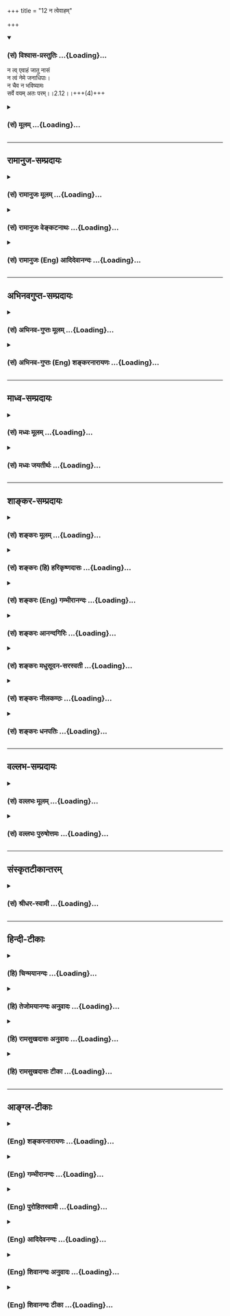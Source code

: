 +++
title = "12 न त्वेवाहम्"

+++
<div class="js_include" newlevelforh1="3" title="(सं) विश्वास-प्रस्तुतिः" unfilled url="/purANam/mahAbhAratam/06-bhIShma-parva/02-bhagavad-gItA-parva/saMskRtam/vishvAsa-prastutiH/02_sAnkhya-yogaH_sarva-/12_na_tvevAham.md">
<details open><summary><h3>(सं) विश्वास-प्रस्तुतिः ...{Loading}...</h3></summary>

न त्व् एवाहं जातु नासं  
न त्वं नेमे जनाधिपाः।  
न चैव न भविष्यामः  
सर्वे वयम् अतः परम्।।2.12।।+++(4)+++
</details>
</div>
<div class="js_include collapsed" newlevelforh1="3" title="(सं) मूलम्" unfilled url="/purANam/mahAbhAratam/06-bhIShma-parva/02-bhagavad-gItA-parva/saMskRtam/mUlam/02_sAnkhya-yogaH_sarva-/12_na_tvevAham.md">
<details><summary><h3>(सं) मूलम् ...{Loading}...</h3></summary>

न त्वेवाहं जातु नासं न त्वं नेमे जनाधिपाः।  
न चैव न भविष्यामः सर्वे वयमतः परम्।।2.12।।
</details>
</div>


_________________
## रामानुज-सम्प्रदायः
<div class="js_include collapsed" newlevelforh1="3" title="(सं) रामानुजः मूलम्" unfilled url="/purANam/mahAbhAratam/06-bhIShma-parva/02-bhagavad-gItA-parva/saMskRtam/rAmAnujaH/mUlam/02_sAnkhya-yogaH_sarva-/12_na_tvevAham.md">
<details><summary><h3>(सं) रामानुजः मूलम् ...{Loading}...</h3></summary>

।।2.12।।**अहं** सर्वेश्वरः तावद् अतो वर्तमानात् पूर्वस्मिन् अनादौ काले
**न नासम्** अपि तु आसम्। त्वन्मुखाः च एते ईशितव्याः क्षेत्रज्ञा न
नासन् अपि त्वासन्। अहं च यूयं च **सर्वे वयमतः परम्** अस्माद् अनन्तरे
काले **न चैव न भविष्यामः** अपि तु भविष्याम एव।  
यथा अहं सर्वेश्वरः परमात्मा नित्य इति न अत्र संशयः तथैव भवन्तः
क्षेत्रज्ञा आत्मानः अपि नित्या एव इति मन्तव्याः।  
एवं भगवतः सर्वेश्वराद् आत्मनां परस्परं च भेदः पारमार्थिकः इति भगवता एव
उक्तम् इति प्रतीयते। अज्ञानमोहितं प्रति तन्निवृत्तये
पारमार्थिकनित्यत्वोपदेशसमयेअहन्त्वम्इमेसर्वेवयम् इति व्यपदेशात्।  
औपाधिकात्मभेदवादे हि आत्मभेदस्य अतात्त्विकत्वेन तत्त्वोपदेशसमये
भेदनिर्देशो न संगच्छते।  
भगवदुक्तात्मभेदः स्वाभाविकः इति श्रुतिः अपि आह नित्यो नित्यानां
चेतनश्चेतनानामेको बहूनां यो विदधाति कामान्। (श्वेता0 6।13) इति।
नित्यानां बहूनां चेतनानां य एकः चेतनो नित्यः स कामान् विदधाति इत्यर्थः।
अज्ञानकृतभेददृष्टिवादे तु परमपुरुषस्य परमार्थदृष्टेः
निर्विशेषकूटस्थनित्यचैतन्यात्मयाथात्म्यसाक्षात्कारात्
निवृत्ताज्ञानतत्कार्यतया अज्ञानकृतभेददर्शनं तन्मूलोपदेशादिव्यवहाराः च न
संगच्छन्ते।  
अथ परमपुरुषस्य अधिगताद्वैतज्ञानस्य बाधितानुवृत्तिरूपम् इदं भेदज्ञानं
दग्धपटादिवत् न बन्धकम् इति उच्येत न एतद् उपपद्यते मरीचिकाजलज्ञानादिकं हि
बाधितम् अनुवर्तमानम् अपि न जलाहरणादिप्रवृत्तिहेतुः। एवम् अत्र अपि
अद्वैतज्ञानेन बाधितं भेदज्ञानम् अनुवर्तमानम् अपि
मिथ्यार्थविषयत्वनिश्चयात् न उपदेशादिप्रवृत्तिहेतुः भवति। न च ईश्वरस्य
पूर्वम् अज्ञस्य शास्त्राधिगततत्त्वज्ञानतया बाधितानुवृत्तिः शक्यते
वक्तुम्यः सर्वज्ञः सर्ववित् (मु0 उ₀ 2।1।9) परास्य शक्तिर्विविधैव श्रूयते
स्वाभाविकी ज्ञानबलक्रिया च। (श्वेता0 6।8)वेदाहं समतीतानि वर्तमानानि
चार्जुन। भविष्याणि च भूतानि मां तु वेद न कश्चन।। (गीता 7।26) इति
श्रुतिस्मृतिविरोधात्।  
किं च परमपुरुषश्च इदानीन्तनगुरुपरम्परा च अद्वितीयात्मस्वरूपनिश्चये सति
अनुवर्तमाने अपि भेदज्ञाने स्वनिश्चयानुरूपम् अद्वितीयम् आत्मज्ञानं कस्मै
उपदिशति इति वक्तव्यम्।  
प्रतिबिम्बवत्प्रतीयमानेभ्यः अर्जुनादिभ्यः इति चेत् न एतद् उपपद्यते न हि
अनुन्मत्तः कोऽपि मणिकृपाणदर्पणादिषु प्रतीयमानेषु स्वात्मप्रतिबिम्बेषु
तेषां स्वात्मनः अनन्यत्वं जानन् तेभ्यः कमपि अर्थम् उपदिशति।  
बाधितानुवृत्तिः अपि तैः न शक्यते वक्तुम् बाधकेन अद्वितीयात्मज्ञानेन
आत्मव्यतिरिक्तभेदज्ञानकारणस्य अज्ञानादेः विनष्टत्वात्।
द्विचन्द्रज्ञानादौ तु चन्द्रैकत्वज्ञानेन पारमार्थिकतिमिरादिदोषस्य
द्विचन्द्रज्ञानहेतोः अविनष्टत्वाद् बाधितानुवृत्तिः युक्ता। अनुवर्तमानम्
अपि प्रबलप्रमाणबाधितत्वेन अकिञ्चित्करम्। इह तु भेदज्ञानस्य सविषयस्य
सकारणस्य अपारमार्थिकत्वेन वस्तुयाथात्म्यज्ञानविनष्टत्वात् न कथञ्चिद् अपि
बाधितानुवुत्तिः संभवति। अतः सर्वेश्वरस्य इदानीन्तनगुरुपरम्परायाः च
तत्त्वज्ञानम् अस्ति चेद् भेददर्शनतत्कार्योपदेशाद्यसंभवः। भेददर्शनमस्ति
इति चेद् अज्ञानस्य तद्धेतोः स्थितत्वेन अज्ञत्वाद् एव सुतराम् उपदेशो न
संभवति।  
किं च गुरोः अद्वितीयात्मविज्ञानाद् एव ब्रह्माज्ञानस्य सकार्यस्य
विनष्टत्वात् शिष्यं प्रति उपदेशो निष्प्रयोजनः। गुरुः तज्ज्ञानं च
कल्पितम् इति चेत् शिष्यतज्ज्ञानयोः अपि कल्पितत्वात् तदपि अनिवर्त्तकम्।
कल्पितत्वेऽपि पूर्वविरोधित्वेन निवर्त्तकम् इति चेत् तदाचार्यज्ञानेऽपि
समानम् इति तद् एव निवर्तकं भवति इति उपदेशानर्थक्यम् एव इति कृतम्
असमीचीनवादैः निरस्तैः।  

</details>
</div>
<div class="js_include collapsed" newlevelforh1="3" title="(सं) रामानुजः वेङ्कटनाथः" unfilled url="/purANam/mahAbhAratam/06-bhIShma-parva/02-bhagavad-gItA-parva/saMskRtam/rAmAnujaH/venkaTanAthaH/02_sAnkhya-yogaH_sarva-/12_na_tvevAham.md">
<details><summary><h3>(सं) रामानुजः वेङ्कटनाथः ...{Loading}...</h3></summary>

  
  
।।2.12।। एवमुपायोपेयनिवर्त्यस्वभावानभिज्ञं प्रति त्रितयोपदेशाय
बुभुत्सोत्पादिता अथ पारलौकिकफलोपायानुष्ठानाधिकारित्वाय
देहातिरिक्तत्वेनावश्यं ज्ञातव्यं पुरुषार्थतयोपेयमात्मानं
तत्प्राप्तीच्छामुखेन तदुपायेच्छाजननाय प्रथममेवोपदिशतीत्यभिप्रायेणाह
प्रथममिति। शृण्वित्यनेन प्रकृतश्लोकस्य
प्रतिवादिवाक्यवदुपालम्भमात्रार्थताव्युदासाय अवधानापादनार्थत्वं
व्यञ्जितम्। जीवेश्वररूपेष्वात्मसु नित्यत्वे शीघ्रसम्प्रतिपत्तियोग्यांशं
प्रथममाहेत्यभिप्रायेणाह अहमिति। ईश्वरस्याहङ्ग्रहः सर्वनियन्तृत्वगर्भ इति
तद्व्यपदेशफलितमाह सर्वेश्वर इति। तावदिति सम्प्रतिपत्तिसूचनम्। अतः परम्
इत्यत्र अतश्शब्दार्थं तस्य पूर्ववाक्येऽपि यथार्हमनुषङ्गं
जातुशब्दाभिप्रेतं च आह अत इत्यादिना। अनभिमतपक्षनिषेधाय व्यतिरेकरूपेऽपि
वाक्ये तुशब्दद्योतितमन्वयमाह अपित्वासमिति। न त्वं नेमे इति भेदनिर्देशेऽपि
क्षेत्रज्ञत्वाकारेण समुदायीकुर्वन् ईश्वरापेक्षया युष्मदिदंशब्दार्थतया
फलितमीशितव्यत्वाकारं च साधारणं दर्शयन् सन्निहितनिदर्शनपराया
एकदेशोक्तेस्तात्पर्यतो ब्रह्मादिसकलक्षेत्रज्ञविषयत्वं चाह त्वन्मुखा इति।
तुशब्दानुषङ्गं क्रियापदे विभक्तिविपरिणामं च दर्शयति अपित्वासन्निति। न
त्वं नेमे जनाधिपाः इत्यत्रन त्वेव इत्येतदनुषज्य न त्वं नासीः नेमे
जनाधिपा नासन् इत्यन्वयः। सर्वे वयम् इत्यस्य पूर्वोक्तजीवेश्वरसमुदाये
सम्प्रतिपत्तव्यांशं विविनक्ति अहं चेति। त्यदादीनां मिथः सहोक्तौ यत्परं
तच्छिष्यते वार्तिकं.अष्टा.1।2।72 इति युष्मदस्भदोरत्रैकशेषः।
एवमुत्तरत्रभवन्तः इत्यत्रापि मन्तव्यम्। कालानन्त्यात्
पर्वतादीनामिवातिस्थिराणामपिकदाचित् नाशः स्यादित्युत्प्रेक्षां निवारयति
अपितु भविष्याम एवेति।  
  
  
अप्रस्तुतस्वनिर्देशस्य दृष्टान्तार्थतां तत्रअहमिति
निर्देशाभिप्रेतसर्वेश्वरत्वसर्वात्मत्वरूपनित्यत्वोपपत्तिं दार्ष्टान्तिके
च नित्यत्वसम्भावनामाह यथेति। सर्वेश्वरः कालत्रयवर्तिनः सर्वस्याधिपतिः कथं
न कालत्रयवर्ती कथं च सर्वेषां नियन्ता केनचित्कदाचिन्निरुद्ध्येत इति
भावः। परमात्मा देशकालस्वरूपानवच्छिन्नव्याप्तिः इति परमात्मपदनिरुक्तिः।
तथा च व्याप्तत्वात् व्याप्यैरस्य न नाशः सर्वात्मत्वेन सर्वकालवर्तित्वं च
सिद्धमिति भावः। ननु यः प्रत्यक्षयोग्ये देहातिरिक्ते जीवेऽपि संशेते स कथं
ततो व्यतिरिक्तेऽत्यन्तागोचरे परमात्मनि निःसंशयः स्यात् उच्यते न
ह्यसावर्जुनःपुरुषं शाश्वतं दिव्यम् 10।12 इत्यादेः स्वयं वक्ता
नारदासितदेवलव्यासादिपरमर्षिशतवचनविदितपरब्रह्मभूतपरमपुरुषस्वभावः
प्रत्यक्षीकृतपुरन्दरलोकसकलास्त्रमन्त्रतपःप्रभावादिः
निरतिशयगुरुदेवताभक्तिः अस्खलितसकलवर्णाश्रमाचारः धर्मलोपभयविह्वलः
देहातिरिक्तमात्मानमीश्वरं चात्यन्तानित्यतया वा नास्तीति भ्राम्यति संशेते
वा। तत्प्रकारविशेषानभिज्ञतयैव हि तस्य शोकादिः। ततोऽयमीश्वरं तन्नित्यतां
च सर्वेश्वरत्वादिसिद्धां सामान्यतो मन्यते लोकदृष्ट्या
जन्मविनाशादिदर्शनात्। न प्रेत्य संज्ञाऽस्ति बृ.उ.2।4।12
इत्यादिश्रुत्यर्थापातप्रतीत्या च जीवप्रकारविशेषांस्तत्त्वतो न जानातीति न
कश्चिद्दोषः। क्षेत्रज्ञा आत्मान इति यथा जीवात् परमात्मनो वैलक्षण्येन
जीवस्वभावास्तस्मिन्न भवन्ति तथा क्षेत्राद्विलक्षणत्वेन वक्ष्यमाणेन
क्षेत्रगतमनित्यत्वादिकं तन्नियन्तरि जीवे न शङ्कनीयमिति भावः।  
  
  
अथ कुमतिसौचिकविनिर्मितानामामूलचूडमघटितविघटितजरत्कर्पटशकलकन्थासगन्धानां
प्रबन्धानां दोषान् स्थालीपुलाकन्यायेन निदर्शयन् प्रथमं
शास्त्रोपक्रमविरोधं शास्त्रप्रवृत्त्यनुपपत्तिं च वदति एवमित्यादिना। एवं
तत्त्वोपदेशप्रवृत्तशास्त्रारम्भोक्तिप्रकारेणेत्यर्थः। भगवतः
सर्वेश्वरादिति। उभयलिङ्गात् सर्वनियन्तुः अहमिति निर्दिष्टादित्यर्थः।
यदीश्वराज्जीवानां भेदः पारमार्थिको न स्यात्
उभयलिङ्गत्वदुःखित्वादिस्वभावसङ्करः स्यात् यदि चात्मनां मिथोभेदः सत्यो न
स्यात् बद्धमुक्तशिष्याचार्यादिव्यवस्थानुपपत्तिः स्यादिति भावः। भगवतैव न
तु रथ्यापुरुषकल्पेन केनचित्। यद्वात्वमेव त्वां वेत्थ योऽसि सोऽसि
यजुःकाठके1प्र.6 सो अङ्ग वेद यदि वा न वेद ऋक्सं.8।7।11 इत्युक्तेर्भगवता
स्वेनैव स्वस्य स्वशरीरभूतजीवानां च तत्त्वमुक्तमिति प्रतीयत
इत्यभिप्रायः।  
अज्ञानमोहितमिति न हि स्वयं बम्भ्रम्यमाणस्याप्तेनापि
भ्रान्तिरेवोत्पादनीयेति भावः। बुद्धाद्यवतारेणासुरादिभ्य इवायं उपदेशः किं
न स्यादित्यत्रोक्तंतन्निवृत्तय इति। मोहनिवृत्त्यर्था गीतोपनिषदिति
भवद्भिरपि स्वीकृत्य व्याख्यानादि च कृतमिति भावः। देहभेदाभिप्रायेण
बहुवचनम् नात्मभेदाभिप्रायेण इतिशङ्करोक्तं दूषयति पारमार्थिकेति। न ह्यसौन
त्वेवाहम् इत्यादिग्रन्थो भ्रान्तिनिवृत्त्यर्थो मन्त्रपाठः येन
भेदनिर्देशस्यान्यपरतां मन्येमहि किन्त्वसौ तत्त्वार्थोपदेशरूप इति
भावः। अहम् इति प्रत्यक्त्वेनत्वम् इति स्वाभिमुखचेतनान्तरत्वेनइमे इति
स्वपराङ्मुखानेकचेतनत्वेनसर्वे इति एकोपाधिसङ्गृहीतानेकव्यक्तित्वेनवयम्
इति स्वेन सहात्मतयैकवर्गीकृतानन्तव्यक्तित्वेन इति भावः। इति व्यपदेशादिति
न ह्यत्र नाहमिति कश्चिदस्ति न च त्वमिति नाप्यन्य इति प्रत्यादेशः कृत इति
भावः। भास्करमते भेदस्य सत्योपाधिप्रयुक्तत्वात् भेदनिर्देश उपपद्यत इति
शङ्कायां तत्रापि सामान्यत उक्तं दूषणमपरिहार्यमित्याह औपाधिकेति। हिशब्द
उपाधिभेदोपहितस्य परोक्तघटाकाशाद्युदाहरणेष्वपि
भेदांशातात्त्विकत्वाभ्युपगमपरः। उपाधिसत्यत्वेऽपि यथैकस्यैव
मुखचन्द्रादेर्मणिकृपाणसरित्समुद्रादिभिः
सत्यैरप्युपाधिभिर्भेदोऽपारमार्थिकः यथा
चैकस्यैवाकाशादेर्घटमणिकादिसत्योपाधिभिरपि संयोगभेदातिरिक्तो नोपाध्यधीनो
भेदः एवमन्तःकरणादिभिः सत्यैरप्युपाधिभिर्निरवयवत्वेन छेदनभेदनाद्ययोग्यस्य
सर्वत्र परिपूर्णस्य ब्रह्मणो भेदोऽपारमार्थिक इत्यभ्युपगन्तव्यम्। ततश्च
तत्त्वोपदेशसमये तद्विपरीतोपदेशो हितोपदेशिनो न घटत इति भावः।  
  
  
द्वयोरपि पक्षयोः श्रुतिविरोधोऽपि दूषणम् स्वपक्षे च श्रुत्यैकार्थ्यान्न
बुद्धागमादिवन्मोहनार्थत्वशङ्केत्यभिप्रायेणाह भगवदिति। यद्वा
भास्करपक्षदूषणायैव श्रुतिरुपात्ता ततश्च कैमुत्येन शङ्करपक्षोऽपि दूषितः।
अपिशब्दः प्रमाणद्वयसमुच्चये। भगवदुक्तात्मभेद इत्यनेन श्रौतवदेव
प्रमाणान्तरनैरपेक्ष्यं सूच्यते। श्रुतिरपि नित्या तदाज्ञारूपतयैव हि
प्रमाणम्। नित्यो नित्यानाम् श्वे.उ.6।13 इत्यत्रापिपवित्राणां पवित्रम्
म.भा.13।149।10 इत्यादिवद्योजनया जीवानित्यत्वपर्यवसितमर्थान्तरभ्रमं
निरस्यन् नित्यत्वबहुत्वचेतनत्वसामानाधिकरण्येन निरुपाधिकमेवात्मनां
बहुत्वं चेतनत्वं चेति प्रदर्शयन् तत एवात्मानित्यत्ववादिनां सौगतादीनां
अविद्यादिमूलभेदवादिनां शङ्करादीनां आगमापायिचैतन्यवादिनां वैशेषिकादीनां
चिच्छक्तिमात्रनित्यत्ववादिनामन्येषामपि निरासमभिप्रयन्
प्रथमान्तपदचतुष्टयसामानाधिकरण्यबलादीश्वरैक्यं तदैक्यस्य
हिरण्यगर्भरुद्रेन्द्रादिवत्कालादिभेदाभेद्यत्वेन
प्रवाहेश्वरपक्षप्रतिक्षेपं श्रुत्यन्तरादिप्रसिद्धनित्यचैतन्यं प्रसरादिकं
च सूचयन्यदाग्नेयः यजुः3।9।17
इत्यादिवदनुवादलिङ्गसद्भावेऽप्यप्राप्तत्वबलेन विशिष्टविधित्वं च व्यञ्जयन्
सर्वदा सर्वत्र सर्वेषां चेतनानामेक
एवेश्वरस्तत्तत्कर्मसमाराधितस्तत्तदनुरूपाण्यपेक्षितानि करोतीति
श्रुत्यर्थमाह नित्यानामिति।  
पुनः सिंहावलोकितेन शङ्करमतस्योपदेशानुपपत्तिरूपं शास्त्रारम्भमूलघातमाह
अज्ञानेति। किमयं भगवान् स्वेन ज्ञातमर्थमुपदिशति अज्ञातं वा ज्ञातमपि
साक्षात्कृतम् श्रुतमात्रं वा उभयत्रापि तदज्ञानं निवृत्तम् अनिवृत्तं वा
तन्निवृत्तावपि तत्कार्यभेदभ्रमो निवर्तते न वा इति विकल्पमभिप्रेत्य
साक्षात्कारादज्ञानतत्कार्यनिवृत्तिपक्षे दूषणमाह परमपुरुषस्येति।
क्षेत्रज्ञस्य हि अपरमार्थदृष्टिः स्यादिति भाव। निर्विशेषेत्यादि
निर्विशेषत्वं सजातीयविजातीयस्वगतभेदराहित्यम् कूटस्थत्वं मायानिष्ठत्वं
साधारण्यं निर्विकारत्वं वा। स्वयमविक्रियमाणस्यापि कूटस्य यथा
स्वसंसर्गिणामयःप्रभृतीनां विकारहेतुत्वं तद्वत् तत एव  
  
नित्यत्वं कालानवच्छिन्नत्वम्। याथात्म्यम् उक्तप्रकारम्
अयथासाक्षात्कारोऽस्मदादीनामपि परैरभ्युपगत इति
तद्व्युदासाययाथात्म्यसाक्षात्कारोक्तिः। अज्ञानं अविद्या तत्कार्यं
भेदभ्रमः। आदिशब्देनानुष्ठापनादि गृह्यते। उपदेशादिव्यवहारो हि उपदेश्यार्थ
तद्वाचकाधिकारिशिष्याचार्यप्रयोजनभेदादिनानाविधभेददर्शनमूलः। भेददर्शनं
चाज्ञानेनैव कृतमिति त्वन्मतम्। ततश्चाज्ञान तत्कार्यनिवृत्तौ कथं
तत्कार्यपरम्परानुवृत्तिरिति
व्याघातापसिद्धान्तशास्त्रानारम्भोपदेशाभावनिष्फलपरिश्रमत्वश्रुतिविरोधादिदोषशतमुन्मिषेदिति
भावः।  
अद्वैतज्ञानादज्ञाननिवृत्तावपि वासनादिवशाद्भेदभ्रमस्यानुवृत्तिं तस्य
चाबन्धकत्वमाशङ्कते अथेति। दग्धपटादिवदिति यथा दग्धपटादेः
पटादिप्रतिभासविषयत्वेऽपि न पटादिकार्यकरत्वम् तद्वदत्र
भेदभ्रमस्यानुवृत्तस्यापि न संसारहेतुत्वमिति भावः। नैतदुपपद्यते इति
दृष्टान्तमात्रमुक्तं नतूपपत्तिः प्रत्युतानुपपत्तिश्च विद्यत इति भावः।
अनुपपत्तिं सोदाहरणामाह मरीचिकेति। एवमत्र प्रसङ्गः
विप्रतिपन्नभेदज्ञानमद्वैतज्ञानबाधिततया मिथ्यार्थविषयमिति निश्चितं चेत् न
स्वविषयानुरूपप्रवृत्तिहेतुः स्यात् यथा बाधितानुवृत्तं मरीचिकाजलज्ञानम्
इति। एवं च बाधितानुवृत्तभेदज्ञानं दग्धपटादिवत् न स्वकार्यकरमिति
बाधितानुवृत्तिफलाभावात् स्वेष्टव्याघात इति भावः। श्रुतमात्रपक्षेऽपि
निर्विशेषविषयसाक्षात्कारश्रवणयोर्विषयानतिरेकेणाज्ञाननिवृत्तिरनुपपन्नेति
कृत्वाऽथ सर्वेश्वरे बाधितानुवृत्तिस्वरूपं दूषयति न चेति। ईश्वरत्वादेव
पूर्वमज्ञ इति वक्तुं न शक्यते अनीश्वरत्वप्रसङ्गात्। ईश्वरोऽपि चेत्
पूर्वमज्ञः तस्य शास्त्राधिगमोऽपि न सम्भवति तदधिकज्ञानवतोऽन्यस्य
शास्त्रोपदेष्टुरभावात्। भावेऽपि स एवेश्वरोऽनीश्वरो वा सन् कुतः
सिद्धज्ञान इत्यनवस्थादिदोषात्। न च प्रवाहेश्वरपारम्पर्यमस्ति तस्य
दूषितत्वात्। न चेश्वरः स्वकृतेन शास्त्रेण तत्त्वमवगच्छति
वेदानित्यत्वान्योन्याश्रयादिप्रसङ्गात्। न चानादीनेव वेदान् स्मृत्वा
तैरर्थमधिजगाम स्मृत्यादिहेतोः
पूर्वोपलम्भस्याप्युपदेष्ट्रभावादिदुःस्थत्वात्
इत्यादिदोषानभिप्रेत्योक्तंपूर्वमज्ञस्येत्यादि। ईश्वरस्य पूर्वमज्ञत्वे
शास्त्राधीनज्ञानत्वे तदुपदेष्ट्रन्तरसद्भावे भ्रान्त्यनुवृत्तौ च
श्रुतिस्मृतिविरोधमाह यः सर्वज्ञ इति। स्वरूपतः प्रकारतश्च सर्वं जानाति
वेत्तीति विवक्षया सर्वज्ञसर्वविच्छब्दयोरपुनरुक्तिः सर्वं विन्दति
प्राप्नोतीति वा सर्ववित्।  
एवमुपदेशस्य हेत्वनुपपत्तिरुक्ता। अथोपदेष्टृतापि नोपपद्यत इत्याह
किञ्चेति। इदानीन्तनेति। न केवलमीश्वरकृतः प्रथम एवोपदेशोऽनुपपन्नः
अपित्वद्यतनोऽपीति कुमतिमठपतिपरम्परायाः शिष्यान्नकुक्षिम्भरेः
शिष्याद्यभावात्प्रायोपवेशनं प्रसज्यत इति भावः।
अज्ञातोपदेशपक्षानुपपत्तिमभिप्रेत्याह स्वरूपनिश्चयेति। न
ह्येतेऽनुपलब्धार्थाः नापि सन्दिग्धार्थाः नापि विप्रलम्भकाः न च
परोक्तानुवादिनः नापि बालोन्मत्तादिवद्यथोपनतजल्पाकाः इति भावः। कस्मा इति।
स्वस्मै परस्मै वा पूर्वत्र भिन्नतया निश्चिताय अन्यथा वा
भिन्नतयेत्यत्रापि सत्यतया निर्णीताय असत्यतया वा परस्मा इत्यत्रापि
तात्त्विकाय अतात्त्विकाय वा अतात्त्विकत्वेऽपि तथा प्रतीताय अन्यथा वा इति
विकल्प्य प्रष्ट्रे तदुत्तरं वक्तव्यमित्यर्थः। तत्र स्वस्यैव भिन्नस्य
सत्यत्वनिश्चयेऽपसिद्धान्ताज्ञत्वादिदोषप्रसङ्गः। असत्यत्वनिश्चये
वन्ध्यातनयादिभ्य इवानुपदेशः। अभिन्नतया निश्चिताय स्वस्मै चेत्
अर्जुनादिप्रतिभासमन्तरेण सर्वदोपदेशः स्यात् न च तत्रोपदेशस्य
किञ्चित्प्रयोजनमस्ति परस्मै तात्त्विकायेति तु शरीरभेदेऽपि
भवान्नाभ्युपगच्छति अतात्त्विकतयैव प्रतीताय परस्मै चेत्
पूर्ववदेवानिर्वचनीयत्वेनासत्त्वेन वा निश्चितेभ्यः
प्रतिबिम्बवन्ध्यासुतादिभ्योऽप्युपदेशप्रसङ्गः अतात्त्विकस्यैव परस्य
तात्त्विकत्वबोधे तु तत्त्ववेदित्वमेव न स्यादिति न
तत्त्वोपदेशित्वसिद्धिरिति स्थिते परमार्थत एकत्वेऽपि भ्रान्त्या भिन्नतया
प्रतीयमानेभ्यो बाधकज्ञानबलेनाभिन्नतया निश्चितेभ्यश्चेति पक्षं शङ्कते
प्रतिबिम्बवदिति। दूषयति नेति। अनुपपत्तिं विवृणोति न हीति। अनुन्मत्त इति
ईश्वरादेरुन्माद एव भवता स्वीकृतः स्यादिति भावः। कोऽपीति किमुतेश्वर इति
भावः। अनन्यत्वं जानन्निति अनन्यत्वमजानन्तो बालादयः काममुपदिशेयुः
अत्रोपदेष्टुरन्यत्वाध्यवसाये भ्रान्तत्वादिप्रसङ्ग इति भावः। कमपीति
लौकिकमलौकिकं वा दृष्टार्थमदृष्टार्थं वा किं पुनर्मोक्षार्थमित्यर्थः।  
बाधितानुवृत्तिस्वरूपमभ्युपगम्य पूर्वं दूषणान्तरमुक्तम् इदानीं तन्मते
तदेव न सिध्यतीत्याह बाधितेति। उपपादयति बाधकेनेति। न हि कारणाभावे कार्यं
घटेत न च दोषनिवृत्तौ भ्रान्तिनिवृत्तिर्न स्यादिति वक्तुं  
  
युक्तम्। अनादेरिति। स्वरूपतः प्रवाहतो वा अनादेरन्यानिवर्त्यतयैतावन्तं
कालमनुवृत्तस्य भेदज्ञानकारणभूतस्य दोषस्य यदि अद्वैतज्ञानेनापि नाशो न
स्यात् नित्यसंसारित्वं ब्रह्मणः स्यादिति भावः। अत्राज्ञानादेरिति
कश्चित्पाठः तत्रादिशब्देन भेदभ्रमस्तद्विषयश्च गृह्यते। परैरुदाहृते
दृष्टान्ते बाधितानुवृत्तेरुपपत्तिमाह द्विचन्द्रेति। पारमार्थिकेति न हि
पारमार्थिकं बाध्येत तथासति बाधाबाधविप्लवप्रसङ्गादिति
भावः। द्विचन्द्रज्ञानहेतोरिति न हि बाधकज्ञानेन पूर्वज्ञानस्य कारणं
बाध्यते इन्द्रियादेरपि बाधप्रसङ्गात्। अतो विषय एवारोपितस्तदधिष्ठानविषयेण
विरुद्धाकारग्राहिणा ज्ञानेन बाध्यः। न चात्र तिमिरादिद्विचन्द्रज्ञानस्य
चन्द्रैकत्वज्ञानस्य वा विषयः। भवतस्तु
समस्तभेदभ्रमोपादानस्याज्ञानवासनादेः साक्षिचैतन्यविषयत्वात् बाधकज्ञानस्य
चाद्वितीयात्मव्यतिरिक्तसमस्तभावगोचरत्वात् कारणस्याप्यनादेर्बाध एवेति
भावः। युक्तेति सामग्र्यनुवृत्तौ कार्यानुवृत्तिरुपपन्नेति भावः। यदि
भ्रान्तिरनुवृत्ता कथं तर्हि तत्कार्यविस्मयभयादिनिवृत्तिरित्यत्राह
अनुवर्तमानमपीति। प्रबलशब्देन परपक्षे भेदभ्रमतद्बाधकयोरविशेषः सूचितः।
द्वयोरपि हि अज्ञानकारणत्वं तैराश्रितम् अन्यथा सत्यद्वयप्रसङ्गात्। तथाच
सति किं कस्य बाधकं बाध्यं वा। न च दोषमूलत्वं बाधकज्ञानस्याज्ञातमिति
वाच्यम् प्रथममेव श्रवणवेलायां ब्रह्मव्यतिरिक्तसमस्तमिथ्यात्वप्रत्ययात्।
न चाज्ञातमिति तावता तत्त्वसिद्धिः सत्यरजतबाधकेन
शुक्तिकाज्ञानेनाज्ञातदोषेणापि तत्त्वतो रजतस्वरूपबाधाभावात्।
दोषमूलत्वाविशेषेऽपि पूर्वत्वपरत्वाभ्यां बाध्यबाधकव्यवस्थेति चेत् न
दोषमूलत्वे ज्ञाते सति परत्वस्याकिञ्चित्करत्वात्
भ्रान्ततयाऽवगतेनोक्तसर्वबाधकवाक्यवत्। अन्यथा शून्यमेव तत्त्वमिति
माध्यमिकवाक्येन दोषमूलतया ज्ञातेनापि परत्वमात्रेण संविन्मात्रस्यापि बाधः
स्यात्।  
अथ कारणस्यापि बाध्यतया विषयत्वापारमार्थिकत्वलक्षणं दृष्टान्ताद्वैषम्यं
विवृण्वन् बाधितानुवृत्त्यसम्भवं निगमयति इह त्विति। न कथञ्चिदपि
अनाद्यज्ञानेन वा भेदज्ञानवासनादिभिर्वेत्यर्थः। ज्ञातं वा अज्ञातं वेति
विकल्पाभिप्रायेणोपक्रान्तामुपदेशकारणाद्यनुपपत्तिं विकल्पस्फोरणेनोपसंहरति
अत इति। सुतरामिति जानतस्तु बाधितानुवृत्तौ दृष्टान्तमात्रमपि तावदस्ति
अजानत उपदेशे सोऽपि नास्तीति भावः।  
उपदेशस्य कारणाद्यनुपपत्तिरुक्ता अथानर्थक्यमाह किञ्चेति।
प्रतिबिम्बवत्प्रतीयमानेभ्य इत्यादिना पूर्वमेव जीवाज्ञानपक्षस्यापि
दूषितत्वाद्ब्रह्माज्ञानपक्षे अधिकदूषणमिदमुच्यते। ते खलुएकमेव
ब्रह्माविद्याशबलमेक एव जीवः स्वप्नदृश इवैकस्यैव तस्य भ्रमात्
स्वप्नदृष्टपुरुषादय इवान्ये जीवादयः प्रतिभान्ति
तस्यैकस्यैवानिश्चितदेशविशेषस्थितेरनिर्णीतकालेन भविष्यता
तत्त्वज्ञानजागरेण समस्तः प्रपञ्चो़ऽपि स्वप्नप्रपञ्चवद्बाध्यते इति
वर्णयन्ति। तत्रायमुपदेष्टा वासुदेवादिर्गुरुः स एव तद्दृष्टो वा
शिष्योऽप्यर्जुनादिः स एव तद्दृष्टो वा इति विकल्पमभिप्रेत्य गुरुः स एवेति
पक्षे दूषणमाह गुरोरिति। सकार्यस्येति शिष्याचार्यत्वादेरपीति भावः
तेनोपदेष्ट्रभावः प्रष्ट्रभाव उपदेशपरिकराभावश्चोक्तो भवति।
गुरोस्तद्दृष्टत्वपक्षमनुवदति गुरुरिति। न हि स्वप्नदृशा
कल्पितपुरुषविज्ञानेन स्वप्नो बाध्येत तद्वदत्रापि गुरोर्ज्ञानेन
प्रपञ्चबाधाभावात्तद्बाधायोपदेशः सप्रयोजन इति भावः। दूषयति शिष्येति।  
अयं भावः न तावदत्रार्जुनादिः स एव जीव इति तृतीयकल्पे प्रमाणमुपलभामहे न
चअयं मम शिष्यो जीवो मुक्तो भविष्यति अहं त्वनेन स्वप्नदृशेव कल्पितः
इत्याचार्योऽपि मन्यते तथा सति स्वसंहारकारिणे महापकारिणे तस्मै नोपदिशेत्
स्वयं हि स्वप्नस्वभावान्नियमेनैव निवृत्तः स्यादिति न मोक्षोपायमाचरेत्
शिष्योऽपि यदि स्वप्नदृष्टवद्गुरुं मन्येत ततो न श्रुणुयात्।
गुरुतज्ज्ञानविशेषयोः स्वभ्रान्तिकल्पिततया स्वयमेव तज्ज्ञानविषयविशेषं
जानन् ततः किमर्थं श्रुणोति स्वकल्पितोपदेष्टृजनितोपदेशभ्रमात्
स्वभ्रान्तिनिवृत्तिरिति च हास्यम् तमन्तरेणापि स्वप्रत्यक्षभ्रमादपि
तन्निवृत्त्युपपत्तेः। न च ज्ञातार्थेऽप्यर्जुनेऽद्य यावत्
भ्रमनिवृत्तिर्दृश्यते अतः
शिष्योऽप्याचार्यवत्समस्तप्रपञ्चस्वप्नदृशान्येनैव दृष्ट इति चतुर्थः कल्पः
परिशिष्यते। ततश्च शुकवामदेवादिज्ञानवदर्जुनादिज्ञानमपि नाज्ञाननिवर्तकमिति
निष्फलः शिष्याचार्याणां कृष्णार्जुनादीनां त्रिवर्गपरित्यागेनापवर्गार्थ
प्रयास इति शास्त्रारम्भोऽनुपपन्नः।  
अथ परिहासकाकुपूर्वमपच्छेदनयमाशङ्क्य परिहरति कल्पितत्वेऽपीत्यादिना।
एवमुपदेशानुपपत्तौ तस्य  
  
सर्वद्रष्टुरेकस्यापि जीवस्य कदाचिदपि मोक्षायोगात् शास्त्रप्रयोजनमपि
नास्तीति ततोऽपि शास्त्रारम्भानुपपत्तिरिति फलितम्। एवं शास्त्रोपदेशस्य
तदुपदेष्टुस्तच्छ्रोतुस्तत्प्रयोजनस्य चानुपपत्तौ सामान्यतः सर्वस्मिन्नपि
परमते दूषिते किमवान्तरदूषणैरित्यन्यपरतयोपसंहरति इति कृतमिति। कृतं
अलमित्यर्थः। असमीचीनवादैरित्यनेन भास्करादिमतेऽप्येवंविधदूषणशतं
शारीरकभाष्याद्युक्तं स्मारितम्।  
  
  
  

</details>
</div>
<div class="js_include collapsed" newlevelforh1="3" title="(सं) रामानुजः (Eng) आदिदेवानन्दः" unfilled url="/purANam/mahAbhAratam/06-bhIShma-parva/02-bhagavad-gItA-parva/saMskRtam/rAmAnujaH/english/AdidevAnandaH/02_sAnkhya-yogaH_sarva-/12_na_tvevAham.md">
<details><summary><h3>(सं) रामानुजः (Eng) आदिदेवानन्दः ...{Loading}...</h3></summary>

2.12 Indeed, I, the Lord of all, who is eternal, was never non-existent,
but existed always. It is not that these selves like you, who are
subject to My Lordship, did not exist; you have always existed. It is
not that 'all of us', I and you, shall cease to be 'in the future',
i.e., beyond the present time; we shall always exist. Even as no doubt
can be entertainted that I, the Supreme Self and Lord of all, am
eternal, likewise, you (Arjuna and all others) who are embodied selves,
also should be considered eternal. The foregoing implies that the
difference between the Lord, the sovereign over all, and the individual
selves, as also the differences among the individual selves themselves,
are real. This has been declared by the Lord Himself. For, different
terms like 'I', 'you', 'these', 'all' and 'we' have been used by the
Lord while explaining the truth of eternality in order to remove the
misunderstanding of Arjuna who is deluded by ignorance. \[Now follows a
refutation of the Upadhi theory of Bhaskara and the Ignorance theory of
the Advaitins which deny any ultimate difference between the Lord and
the Jivas.\] If we examine (Bhaskara's) theory of Upadhis (adjuncts),
which states that the apparent differences among Jivas are due to
adjuncts, it will have to be admitted that mention about differences is
out of place when explaining the ultimate truth, because the theory
holds that there are no such differences in reality. But that the
differences mentioned by the Lord are natural, is taught by the Sruti
also: 'Eternal among eternals, sentient among sentients, the one, who
fulfils the desires of the many' (Sve. U. VI. 13, Ka. U. V. 13). The
meaning of the text is: Among the eternal sentient beings who are
countless, He, who is the Supreme Spirit, fulfils the desires of all.'
As regards the theory of the Advaitins that the perception of difference
is brought about by ignorance only and is not really real, the Supreme
Being - whose vision must be true and who, therefore must have an
immediate cognition of the differencelss and immutable and eternal
consciousness as constituting the nature of the Atman in all
authenticity, and who must thery be always free from all ignorance and
its effects - cannot possibly perceive the so-called difference arising
from ignornace. It is, therefore, unimaginable that He engages himself
in activities such as teaching, which can proceed only from such a
perception of differences arising from ignorance. The argument that the
Supreme Being, though possessed of the understanding of nom-duality, can
still have the awareness of such difference persisting even after
sublation, just as a piece of cloth may have been burnt up and yet
continues to have the appearance of cloth, and that such a continuance
of the subltated does not cause bondage - such an argument is invalid in
the light of another analogy of a similar kind, namely, the perception
of the mirage, which, when understood to be what it is, does not make
one endeavour to fetch water therefrom. In the same way even if the
impression of difference negated by the non-dualistic illumination
persists, it cannot impel one to activities such as teaching; for the
object to whom the instruction is to be imparted is discovered to be
unreal. The idea is that just as the discovery of the non-existence of
water in a mirage stops all effort to get water from it, so also when
all duality is sublated by illumination, no activity like teaching
disciples etc., can take place. Nor can the Lord be conceived as having
been previously ignorant and as attaining knowledge of unity through the
scirptures, and as still being subject to the continuation of the
stultified experiences. Such a position would stand in contradiction to
the Sruti and the Smrti: 'He, who is all-comprehender' (Mun. U., 1. 1.
9); all knower and supreme and natural power of varied types are spoken
of in Srutis, such as knowledge, strength and action' (Sve. U. 6. 8); 'I
know, Arjuna, all beings of the past, present and future but no one
knows Me,' etc. (Gita 7. 26). And again, if the perception of difference
and distinction are said to persist even after the unitary Self has been
decisively understood, the estion will arise - to whom will the Lord and
the succession of teachers of the tradition impart the knowledge in
accordance with their understanding; The estion needs an answer. The
idea is that knowledge of non-duality and perception of differences
cannot co-exist. If it be replied by Advaitins holding the
Bimba-Pratibimba (the original and reflections) theory that teachers
give instructions to their own reflections in the form of disciples such
as Arjuna, it would amount to an absurdity. For, no one who is not out
of his senses would undertake to give any instruction to his own
reflections in mediums such as a precious stone, the blade of a sword or
a mirror, knowing, as he does, that they are non-different from himself.
The theory of the persistence of the sublated is thus impossible to
maintain, as the knowledge of the unitary self destroys the
beginningless ignorance in which differences falling outside the self
are supposed to be rooted. 'The persistence of the sublated' does occur
in cases such as the vision of the two moons, where the cause of the
vision is the result of some real defect in eyesight, nor removable by
the right understanding of the singleness of the moon. Even though the
perception of the two moons may continue, the sublated cognition is
rendered inconseential on the strength of strong contrary evidence. For,
it will not lead to any activity appropriate for a real experience. But
in the present context (i.e. the Advaitic), the conception of
difference, whose object and cause are admittedly unreal, is cancelled
by the knowledge of reality. So the 'persistence of the sublated' can in
no way happen. Thus, if the Supreme Lord and the present succession of
preceptors have attained the understanding of (Non-dual) reality, their
perception of difference and work such as teaching proceeding from that
perception, are impossible. If, on the other hand, the perception of
difference persists because of the continuance of ignorance and its
cause, then these teachers are themselves ignorant of the truth, and
they will be incapable of teaching the truth. Further, as the preceptor
has attained the knowledge of the unitary self and thery the ignorance
concerning Brahman and all the effects of such ignorance are thus
annihilated, there is no purpose in instructing the disciple. It it is
held that the preceptor and his knowledge are just in the imagination of
the disciple, the disciple and his knowledge are similarly the product
of the imagination of the preceptor, and as such can not put an end to
the ignorance in estion. If it is maintained that the disciple's
knowledge destroys ignorance etc., because it contradicts the antecedent
state of non-enlightenment, the same can be asserted of the preceptor's
knowledge. The futility of such teachings is obvious. Enough of these
unsound doctrines which have all been refuted.

</details>
</div>


_________________
## अभिनवगुप्त-सम्प्रदायः
<div class="js_include collapsed" newlevelforh1="3" title="(सं) अभिनव-गुप्तः मूलम्" unfilled url="/purANam/mahAbhAratam/06-bhIShma-parva/02-bhagavad-gItA-parva/saMskRtam/abhinava-guptaH/mUlam/02_sAnkhya-yogaH_sarva-/12_na_tvevAham.md">
<details><summary><h3>(सं) अभिनव-गुप्तः मूलम् ...{Loading}...</h3></summary>

।।2.13 2.14।। एवमर्थद्वयमाह  
  
न हीत्यादि। अहं हि नैव नासम् अपि तु आसम् एवं त्वम् अमी च राजानः।
आकारान्तरे च सति यदि शोच्यता तर्हि कौमारात् यौवनावाप्तौ किमिति न शोच्यते
यो धीरः स न शोचति। धैर्यं च +++(N धैर्ये च)+++ एतच्छरीरेऽपि यस्यास्था नास्ति
तेन सुकरम्। अतस्त्वं धैर्यमन्विच्छ।  

</details>
</div>
<div class="js_include collapsed" newlevelforh1="3" title="(सं) अभिनव-गुप्तः (Eng) शङ्करनारायणः" unfilled url="/purANam/mahAbhAratam/06-bhIShma-parva/02-bhagavad-gItA-parva/saMskRtam/abhinava-guptaH/english/shankaranArAyaNaH/02_sAnkhya-yogaH_sarva-/12_na_tvevAham.md">
<details><summary><h3>(सं) अभिनव-गुप्तः (Eng) शङ्करनारायणः ...{Loading}...</h3></summary>

2.12 See Comment under 2.13

</details>
</div>


_________________
## माध्व-सम्प्रदायः
<div class="js_include collapsed" newlevelforh1="3" title="(सं) मध्वः मूलम्" unfilled url="/purANam/mahAbhAratam/06-bhIShma-parva/02-bhagavad-gItA-parva/saMskRtam/madhvaH/mUlam/02_sAnkhya-yogaH_sarva-/12_na_tvevAham.md">
<details><summary><h3>(सं) मध्वः मूलम् ...{Loading}...</h3></summary>

।।2.12।। किमिति। न त्वेवाहम्।
ईश्वरनित्यत्वस्याप्रस्तुतत्वाद्दृष्टान्तत्वेनाह न त्वेवेति। यथाऽहं
नित्यः सर्ववेदान्तेषु प्रसिद्धः एवं त्वमेते जनाधिपाश्च नित्याः।  

</details>
</div>
<div class="js_include collapsed" newlevelforh1="3" title="(सं) मध्वः जयतीर्थः" unfilled url="/purANam/mahAbhAratam/06-bhIShma-parva/02-bhagavad-gItA-parva/saMskRtam/madhvaH/jayatIrthaH/02_sAnkhya-yogaH_sarva-/12_na_tvevAham.md">
<details><summary><h3>(सं) मध्वः जयतीर्थः ...{Loading}...</h3></summary>

।।2.12।।**किमिति** कस्मात्कारणात्पण्डिता अप्यगतासूनिव
गतासूनासन्नविनाशान्नानुशोचन्तीति शेषः। अत्र नित्यत्वादित्युत्तरम्। कुतो
नित्यत्वमित्यत आहेति वाक्यं चाध्याहार्थम्। न त्वेवाहमित्यतः परमिति
शब्दश्च। अर्जुनं निमित्तीकृत्य प्राप्तलोकोपकारार्थं हि भगवतोपदेशः
क्रियते। तत्र ये भगवतः कृष्णस्येश्वरत्वं नित्यत्वं च न जानन्ति तान्
प्रति यथाश्रुतैव योजना। दृष्टान्तस्तूत्तरत्र भविष्यति। ये तु तज्ज्ञात्वा
जीवनित्यत्वमेव न जानन्ति तान्प्रत्यन्यथा योज्यमित्याह **ईश्वरे**ति।
अप्रस्तुतत्वादनाशङ्कितत्वाद्दृष्टान्तत्वेनाह। जीवनित्यतायां
साध्यायामीश्वरमिति शेषः। अत एव कृष्णेत्यनुक्त्वेश्वरेत्युक्तम्।
नन्वीश्वरनित्यत्वं कुतः सिद्धं पूर्वार्द्धे वाक्यत्रयसद्भावात्
कथञ्चिद्योजनासम्भवेऽपि उत्तरार्द्धस्यैकवाक्यत्वात्कथं योजना इत्यत आह
**यथे**ति। वेदान्ता उपनिषदः। सिद्धस्यार्थस्य साध्यत्वेन निर्देशो
दोषायेति सामर्थ्याद्यथैवंशब्दाध्याहारेण वाक्यभेदेन च योज्यमिति भावः। ननु
वेदान्तैरीश्वरनित्यत्वं जानन्तस्तत्रैवोक्तं जीवनित्यत्वं कथं न जानन्ति
उच्यते नित्यो नित्यानां कठो.5।13श्वे.उ.6।13 इति
निर्धारणसामर्थ्याज्जीवानां नित्यत्वमीश्वरस्य परमनित्यत्वमवगम्य मन्दाः
प्रतिपद्यन्ते। नित्यत्वं हि विनाशाभावः। नचाभावस्तारतम्यवान्। अत ईश्वर एव
नित्यः जीवेषु तूपचार इति। तान्प्रत्यनुमानेन जीवनित्यत्वं
ईश्वरदृष्टान्तेन साध्यते। तत्रन त्वेवाहं जातु नासं इति
दृष्टान्तेनानादित्वसाधनमनुवदति। न त्वमित्यादिना तस्य पक्षधर्मतामाह
**नचैवे**त्यादिना। दृष्टान्ते पक्षे च साध्याभिधानमिति। अत्र भगवता
जीवानां परस्परमीश्वराच्च भेदे प्रतिपादितेऽपि बहुवचनं शरीरापेक्षया न
त्वात्मापेक्षयेति वदतो शं.चा. भविष्यत्युत्तरम्।  

</details>
</div>


_________________
## शाङ्कर-सम्प्रदायः
<div class="js_include collapsed" newlevelforh1="3" title="(सं) शङ्करः मूलम्" unfilled url="/purANam/mahAbhAratam/06-bhIShma-parva/02-bhagavad-gItA-parva/saMskRtam/shankaraH/mUlam/02_sAnkhya-yogaH_sarva-/12_na_tvevAham.md">
<details><summary><h3>(सं) शङ्करः मूलम् ...{Loading}...</h3></summary>

।।2.12।।  
  
**न तु एव जातु** कदाचिद्**अहं नासम्** किं तु आसमेव। अतीतेषु
देहोत्पत्तिविनाशेषु घटादिषु वियदिव नित्य एव अहमासमित्यभिप्रायः। तथा न
त्वं न आसीः किं तु आसीरेव। तथा **न इमे जनाधिपाः** न आसन् किं तु
आसन्नेव। तथा **न च एव न भविष्यामः** किं तु भविष्याम एव सर्वे वयम् अतः
अस्मात् देहविनाशात् **परम्** उत्तरकाले अपि। त्रिष्वपि कालेषु नित्या
आत्मस्वरूपेण इत्यर्थः। देहेभेदानुवृत्त्या बहुवचनं नात्मभेदाभिप्रायेण।।  
तत्र कथमिव नित्य आत्मेति दृष्टान्तमाह

</details>
</div>
<div class="js_include collapsed" newlevelforh1="3" title="(सं) शङ्करः (हि) हरिकृष्णदासः" unfilled url="/purANam/mahAbhAratam/06-bhIShma-parva/02-bhagavad-gItA-parva/saMskRtam/shankaraH/hindI/harikRShNadAsaH/02_sAnkhya-yogaH_sarva-/12_na_tvevAham.md">
<details><summary><h3>(सं) शङ्करः (हि) हरिकृष्णदासः ...{Loading}...</h3></summary>

।।2.12।। वे भीष्मादि अशोच्य क्यों है इसलिये कि वे नित्य हैं। नित्य कैसे
हैं  
  
किसी कालमें मैं नहीं था ऐसा नहीं किंतु अवश्य था अर्थात् भूतपूर्व
शरीरोंकी उत्पत्ति और विनाश होते हुए भी मैं सदा ही था।  
वैसे ही तू नहीं था सो नहीं किंतु अवश्य था ये राजागण नहीं थे सो नहीं
किंतु ये भी अवश्य थे।  
इसके बाद अर्थात् इन शरीरोंका नाश होनेके बाद भी हम सब नहीं रहेंगे सो नहीं
किन्तु अवश्य रहेंगे। अभिप्राय यह है कि तीनों कालोंमें ही आत्मरूपसे सब
नित्य हैं।  
यहाँ बहुवचनका प्रयोग देहभेदके विचारसे किया गया है आत्मभेदके अभिप्रायसे
नहीं।  

</details>
</div>
<div class="js_include collapsed" newlevelforh1="3" title="(सं) शङ्करः (Eng) गम्भीरानन्दः" unfilled url="/purANam/mahAbhAratam/06-bhIShma-parva/02-bhagavad-gItA-parva/saMskRtam/shankaraH/english/gambhIrAnandaH/02_sAnkhya-yogaH_sarva-/12_na_tvevAham.md">
<details><summary><h3>(सं) शङ्करः (Eng) गम्भीरानन्दः ...{Loading}...</h3></summary>

2.12 Why are they not to be grieved for; Because they are eternal. How;
Na tu eva, but certainly it is not (a fact); that jatu, at any time;
aham, I ; na asam, did not exist; on the contrary, I did exist. The idea
is that when the bodies were born or died in the past, I existed
eternally. \[Here Ast. adds ghatadisu viyadiva, like Space in pot
etc.-Tr.\] Similarly, na tvam, nor is it that you did not exist; but you
surely existed. Ca, and so also; na ime, nor is it that these ;
jana-adhipah, rulers of men, did not exist. On the other hand, they did
exist. And similarly, na eva, it is surely not that; vayam, we; sarve,
all; na bhavisyamah, shall cease to exist; atah param, after this, even
after the destruction of this body. On the contrary, we shall exist. The
meaning is that even in all the three times (past, present and future)
we are eternal in our nature as the Self. The plural number (in we) is
used following the diversity of the bodies, but not in the sense of the
multiplicity of the Self.

</details>
</div>
<div class="js_include collapsed" newlevelforh1="3" title="(सं) शङ्करः आनन्दगिरिः" unfilled url="/purANam/mahAbhAratam/06-bhIShma-parva/02-bhagavad-gItA-parva/saMskRtam/shankaraH/AnandagiriH/02_sAnkhya-yogaH_sarva-/12_na_tvevAham.md">
<details><summary><h3>(सं) शङ्करः आनन्दगिरिः ...{Loading}...</h3></summary>

।।2.12।। नित्यत्वमशोच्यत्वे कारणमिति सूचितं विवेचयितुं प्रश्नपूर्वकं
प्रतिजानीते **कुत इत्यादिना।** नित्यत्वमसिद्धं प्रमाणाभावादिति चोदयति
**कथमिति।** आत्मा न जायते प्रागभावशून्यत्वान्नरविषाणवदिति परिहरति
**नत्वेवेति।** किंचात्मा नित्यो भावत्वे सत्यजातत्वाद्व्यतिरेके
घटवदित्यनुमानान्तरमाह **नचैवेति।** यत्तु कैश्चिदात्मयाथात्म्यं
जिज्ञासितं भगवानुपदिशति नत्वित्यादिना श्लोकचतुष्टयेनेत्यादिष्टं तदसत्
विशेषवचने हेत्वभावात्
सर्वत्रैवात्मयाथात्म्यप्रतिपादनाविशेषादित्याशयेनपदच्छेदः
पदार्थोक्तिर्विग्रहो वाक्ययोजना इति त्रितयमपि व्याख्यानाङ्गं प्रतिपादयति
**नत्वित्यादिना।** नन्वात्मनो
देहोत्पत्तिविनाशयोरुत्पत्तिर्विनाशप्रसिद्धेरुक्तमनुमानद्वयं
प्रसिद्धिविरुद्धतया कालात्ययापदिष्टमिष्टमिति नेत्याह
**अतीतेष्विति।**चराचरव्यपाश्रयस्तु स्यात् इति न्यायेनात्मनो
जन्मविनाशप्रसिद्धेरौपाधिकजन्माविनाशाविषयत्वान्निरुपाधिकस्य तस्य
जन्मादिराहित्यमिति भावः। यद्यपि तवेश्वरस्य जन्मराहित्यं तथापि कथं
ममेत्याशङ्क्याह **तथेति।** तथापि भीष्मादीनां कथं जन्माभावस्तत्राह
**तथाच नेम इति।** द्वितीयमनुमानं प्रपञ्चयन्नुत्तरार्धं व्याचष्टे
**तथेत्यादिना।** ननु देहोत्पत्तिविनाशयोरात्मनो जन्मनाशाभावेऽपि
महास्वर्गमहाप्रलययोस्तस्याग्निविस्फुलिङ्गदृष्टान्तश्रुत्या
जन्मविनाशावेष्टव्यावित्याशङ्क्यनात्मा श्रुतेः इति न्यायेन परिहरति
**त्रिष्वपीति।**यावद्विकारं तु विभागो लोकवत् इति न्यायेन
भिन्नत्वाद्विकारित्वमात्मनामनुमीयते भिन्नत्वं च
बहुवचनप्रयोगप्रमितमित्याशङ्क्याह **देहेति।  
**

</details>
</div>
<div class="js_include collapsed" newlevelforh1="3" title="(सं) शङ्करः मधुसूदन-सरस्वती" unfilled url="/purANam/mahAbhAratam/06-bhIShma-parva/02-bhagavad-gItA-parva/saMskRtam/shankaraH/madhusUdana-sarasvatI/02_sAnkhya-yogaH_sarva-/12_na_tvevAham.md">
<details><summary><h3>(सं) शङ्करः मधुसूदन-सरस्वती ...{Loading}...</h3></summary>

।।2.12।। नत्वेवेत्याद्येकोनविंशतिश्लोकैःअशोच्यानन्वशोचस्त्वम् इत्यस्य
विवरणं क्रियतेस्वधर्ममपि चावेक्ष्य इत्याद्यष्टभिः
श्लोकैः। प्रज्ञावादांश्च भाषसे इत्यस्य मोहद्वयस्य
पृथक्प्रयत्ननिराकर्तव्यत्वात्। तत्र स्थूलशरीरादात्मानं विवेक्तुं
नित्यत्वं साधयति। तुशब्दो देहादिभ्यो व्यतिरेकं सूचयति। यथा अहमितः पूर्वं
जातु कदाचिदपि नासमिति नैव अपितु आसमेव तथा त्वमप्यासीः इमे
जनाधिपाश्चासन्नेव। एतेन प्रागभावाप्रतियोगित्वं दर्शितम्। तथा सर्वे वयं
अहं त्वं इमे जनाधिपाश्चातःपरं नभविष्याम इति न अपितु भविष्याम एवेति
ध्वंसाप्रतियोगित्वमुक्तम्। अतः कालत्रेयऽपि सत्तायोगित्वादात्मनो
नित्यत्वेनानित्याद्देहाद्वैलक्षण्यं सिद्धमित्यर्थः।  

</details>
</div>
<div class="js_include collapsed" newlevelforh1="3" title="(सं) शङ्करः नीलकण्ठः" unfilled url="/purANam/mahAbhAratam/06-bhIShma-parva/02-bhagavad-gItA-parva/saMskRtam/shankaraH/nIlakaNThaH/02_sAnkhya-yogaH_sarva-/12_na_tvevAham.md">
<details><summary><h3>(सं) शङ्करः नीलकण्ठः ...{Loading}...</h3></summary>

।।2.12।। ननु देहादन्योऽपि देहनाशेन नश्यतां कोशकार इव कोशनाशेनेति तत्राह
**नत्वेवाहमिति।** त्वमहमिमे च सर्वे अनादयोऽनन्ताश्च स्म इत्यर्थः। जातु
कदाचित् अहं न आसं इति न अपितु आसमेव। तथा त्वमपि नासीरिति न अपित्वासीरेव।
इमे जनाधिपाः राजान इत्युपलक्षणं सर्वस्य जन्तुजातस्य। नासन्निति न
अपित्वासन्नेवेति योजना। अनादित्वादनन्ताश्चेत्याह **न चेति।** न
भविष्याम इति नैव किंतु सर्वे भविष्याम एव। ननु देहस्यानात्मत्वे कथं
तत्पीडयायं पीड्यत इति चेद्यक्षवत्तदभिमानमात्रादिति ब्रूमः। यदा हि यक्षः
परशरीरे विशति तदा तत्पीडया देहपतिर्न बाध्यते। तस्य तदानीं
देहाभिमानाभावात्। यक्षस्तु बाध्यतेऽभिमानसत्वादिति लोके प्रसिद्धम्। किञ्च
प्राचीनकर्मव्यतिरेकेण जीवनं नोपपद्यते। कृतहानाकृताभ्यागमप्रसङ्गात्।
वृक्षादिष्वपि प्राक्कर्मास्तीत्यनुमेयम्। स्थावरजीविका प्राक्कर्मपूर्विका
जीविकात्वात् पाकादिक्रियापूर्वकास्मदादिजीविकावत्। अपि च
क्रियावैचित्र्यात्कार्यवैचित्र्यं दृष्टं घटशरावोदञ्चनादिषु तद्वदिहापि
सुखदुःखादिवैचित्र्यं प्राक्कर्मवैचित्र्यादनुमेयम्। तथा सद्यो जातस्य
गोवत्सस्य स्तनपानादौ प्रवृत्तिर्जन्तुमात्रस्य मरणात्त्रासश्च
प्राग्भवीयानुभवजनितसंस्कारजन्यौ
भोजनादिप्रवृत्तिश्चोच्छ्वासादिवदित्यतोऽस्ति प्राचीनं कर्म। अपि च
कौलिकशास्त्रप्रसिद्धमेतत्। यथा देवदत्तः स्वशरीरे कण्टकवेधेन खिद्यते एवं
शत्रुकृतायां देवदत्तप्रतिमायां कण्टकेन विद्धायां देवदत्तो व्यथते। तत्र
व्यथाहेतुर्नान्तरं धातुवैषम्यं नापि बाह्यं कण्टकवेधादि किंतु केवलं
प्राक्कर्ममात्रम्। एवंच बीजाङ्कुरन्यायेन
कर्मतज्जन्यसंस्कारपरम्परयाऽनादिः संसार इति न देहनाशादात्मनाशोऽस्तीति न
भीष्मादयः शोचनीयाः। अत्र पूर्वस्मिन् श्लोके आत्मनो देहादन्यत्वमुक्तं
गतासून् देहानिति विशेषणेन। अत्र तु सूक्ष्मशरीरविशिष्टस्यात्मनो
व्यवहारदृष्ट्या नित्यत्वं साधितमिति भेदः।  

</details>
</div>
<div class="js_include collapsed" newlevelforh1="3" title="(सं) शङ्करः धनपतिः" unfilled url="/purANam/mahAbhAratam/06-bhIShma-parva/02-bhagavad-gItA-parva/saMskRtam/shankaraH/dhanapatiH/02_sAnkhya-yogaH_sarva-/12_na_tvevAham.md">
<details><summary><h3>(सं) शङ्करः धनपतिः ...{Loading}...</h3></summary>

।।2.12।। तेषां नित्यत्वाच्छोकानर्हतामाह **नेति।** जातु कदाचिदहं
नासमिति न किंत्वासमेव। तथा त्वं नासीरिति न अपित्वासीरेव। तथेमे जनाधिपाः
नासन्निति न किंत्वासन्नेव। तथा नच भविष्याम इति न किंतु भविष्याम एव।
अतोऽस्माद्देहविनाशादुत्तरकालेऽपि त्रिष्वपि कालेषु नित्यः।
आत्मस्वरुपेणेत्यर्थः। स्वस्य मध्ये गणनमात्मैक्याभिप्रायं बुहवचनं तु
जीवमेदाभिप्रायेण देहभेदानुवृत्त्या तत्तद्देहाभिमानिनां जीवानामपि
भेदान्नतु परमार्थत आत्मभेदाभिप्रायेणेति। तथाच
शारीरकभाष्यंभेदस्तुपाधिनिमित्तकः मिथ्याज्ञानकल्पितो न पारमार्थिकः इति
बोध्यम्।  

</details>
</div>


_________________
## वल्लभ-सम्प्रदायः
<div class="js_include collapsed" newlevelforh1="3" title="(सं) वल्लभः मूलम्" unfilled url="/purANam/mahAbhAratam/06-bhIShma-parva/02-bhagavad-gItA-parva/saMskRtam/vallabhaH/mUlam/02_sAnkhya-yogaH_sarva-/12_na_tvevAham.md">
<details><summary><h3>(सं) वल्लभः मूलम् ...{Loading}...</h3></summary>

।।2.12।। कुत इत्यपेक्षायां शोच्यास्तु ते भवन्ति ये उत्पन्ना म्रियन्ते ते
त्वात्मान इत्येषामुत्पत्तिरेव न सम्भवतीत्यात्मवादेनोत्पत्तिं
निराकुर्वन्नशोच्यतामाह न त्वेवाहमिति। अहं यूयं सत्यवार्य इमे च द्वारकौकसः
इतिवत्कालत्रयेऽपि देहस्येवात्मनो भवनं निवारयति भगवान्। नैव त्वमहं
परमात्मोत्पन्नोऽस्मि जातु कदाचिन्नासं न तथाऽभूवं वा नोत्पन्नोऽसि
वाऽभूश्च इमे पुरः स्थिता जनाधिपाश्च नोत्पन्नाः किन्तु सर्वदा नित्याः
शुद्धाश्चेतना एवात्मान इत्यशोच्याः। नित्यो नित्यानां चेतनश्चेतनानाम्
कठो.5।13श्वे.उ.6।13 इत्यादिश्रुतेरात्मनामुत्पत्तिरूपो विकारो निराकृतः।  

</details>
</div>
<div class="js_include collapsed" newlevelforh1="3" title="(सं) वल्लभः पुरुषोत्तमः" unfilled url="/purANam/mahAbhAratam/06-bhIShma-parva/02-bhagavad-gItA-parva/saMskRtam/vallabhaH/puruShottamaH/02_sAnkhya-yogaH_sarva-/12_na_tvevAham.md">
<details><summary><h3>(सं) वल्लभः पुरुषोत्तमः ...{Loading}...</h3></summary>

  
  
।।2.12।। अशोच्यत्वे अभक्तत्वं हेतुमुक्त्वा पुनरशोच्यत्वे हेत्वन्तरमाह
नत्विति। अहमेतादृशो यादृशं त्वं द्रक्ष्यसि तादृशो जातु कदाचिदपि नासमिति
न किन्त्वेवम्भूतः सर्वदैवाऽऽसम् अस्मीत्यर्थः। एतेन स्वस्य
नित्यत्वमुक्तम्। ननु त्वन्नित्यत्वे कथमेते शोकानर्हाः इत्यत आह न
त्वमासीः। न च इमे जनाधिपा आसन्निति न किन्तु सर्वं
मल्लीलारूपत्वान्नित्यमेवेत्यर्थः। तेनासुराणां मरणमपि नित्यमेवेत्यर्थः।
तस्मादेते माया एवेति शोकानर्हा इति भावः ()। नन्वहं युद्धे मरिष्ये
चेत्तदा भवच्चरणवियोगो भविष्यत्यधर्माचरणाद्वा तथा भविष्यतीति शोचामीति
चेत्तत्राह न चैवति। अतःपरं वर्त्तमानकालानन्तरं सर्वे वयं न भविष्याम इति
न किन्तु भविष्याम एव। एवं सर्वस्य नित्यत्वात्सर्वेऽशोच्या इति त्वं शोकं
कर्तुं नार्हसीति भावः।  
  
  
  

</details>
</div>


_________________
## संस्कृतटीकान्तरम्
<div class="js_include collapsed" newlevelforh1="3" title="(सं) श्रीधर-स्वामी" unfilled url="/purANam/mahAbhAratam/06-bhIShma-parva/02-bhagavad-gItA-parva/saMskRtam/shrIdhara-svAmI/02_sAnkhya-yogaH_sarva-/12_na_tvevAham.md">
<details><summary><h3>(सं) श्रीधर-स्वामी ...{Loading}...</h3></summary>

।।2.12।। अशोच्यत्वे हेतुमाह **नत्वेवेति।** यथाऽहं परमेश्वरो जातु
कदाचिल्लीलाविग्रहस्याविर्भावे तिरोभावेऽपि नासमिति  
  
नैव अपितु आसमेव अनादित्वात्। नच त्वं नासीः नाभूः अपित्वासीरेव। इमेच
जनाधिपाः नृपाः नासन्निति न अपितु आसन्नेव मदंशत्वात् तथाऽतःपरं इतउपर्यपि
नभविष्यामो न स्थास्याम इति च नैव अपितु स्थास्याम एव।
जन्ममरणशून्यत्वादशोच्या इत्यर्थः।  

</details>
</div>


_________________
## हिन्दी-टीकाः
<div class="js_include collapsed" newlevelforh1="3" title="(हि) चिन्मयानन्दः" unfilled url="/purANam/mahAbhAratam/06-bhIShma-parva/02-bhagavad-gItA-parva/hindI/chinmayAnandaH/02_sAnkhya-yogaH_sarva-/12_na_tvevAham.md">
<details><summary><h3>(हि) चिन्मयानन्दः ...{Loading}...</h3></summary>

।।2.12।। यहाँ भगवान् स्पष्ट घोषणा करते हैं कि देह को धारण करने वाली
आत्मा एक महान तीर्थयात्रा के लिये निकल पड़ी है जो इस यात्रा के मध्य कुछ
काल के लिये विभिन्न शरीरों को ग्रहण करते हुये उनके साथ तादात्म्य कर
विशेष अनुभवों को प्राप्त करती है। श्रीकृष्ण अर्जुन और अन्य राजाओं का उन
विशेष शरीरों में होना कोई आकस्मिक घटना नहीं थी। न वे शून्य से आये और न
ही मृत्यु के बाद शून्य रूप हो जायेंगे। प्रामाणिक तात्त्विक विचार के
द्वारा मनुष्य भूत वर्तमान और भविष्य की घटनाओं की सतत शृंखला समझ सकता है।
आत्मा वहीं रहती हुई अनेक शरीरों को ग्रहण करके प्राप्त परिस्थितियों का
अनुभव करती प्रतीत होती है।  
यही हिन्दू दर्शन का प्रसिद्ध पुनर्जन्म का सिद्धान्त है। इस सिद्धान्त के
सबसे बड़े विरोधियों ने अपने स्वयं के धर्मग्रन्थ का ही ठीक से अध्ययन नहीं
किया प्रतीत होता है। स्वयं ईसा मसीह ने यदि प्रत्यक्ष नहीं तो अप्रत्यक्ष
रूप से इस सिद्धान्त को स्वीकार किया है। जब उन्होंने अपने शिष्यों से कहा
था कि जान ही एलिजा था। ओरिजेन नामक विद्वान ईसाई पादरी ने स्पष्ट रूप से
कहा है प्रत्येक मनुष्य को अपने पूर्व जन्म के पुण्यों के फलस्वरूप यह शरीर
प्राप्त हुआ है।  
कोईभी ऐसा महान विचारक नहीं है जिसने पूर्व जन्म के सिद्धान्त को प्रत्यक्ष
या अप्रत्यक्ष रूप से स्वीकार नहीं किया गया है। गौतम बुद्ध सदैव अपने
पूर्व जन्मों का सन्दर्भ दिया करते थे। वर्जिल और ओविड दोनों ने इस
सिद्धान्त को स्वत प्रमाणित स्वीकार किया है। जोसेफस ने कहा है कि उसके समय
यहूदियों में पुनर्जन्म के सिद्धान्त पर पर्याप्त विश्वास था। सालोमन ने
बुक आफ विज्डम में कहा है एक स्वस्थ शरीर में स्वस्थ अंगों के साथ जन्म
लेना पूर्व जीवन में किये गये पुण्य कर्मों का फल है। और इस्लाम के पैगम्बर
मोहम्मद के इस कथन को कौन नहीं जानता जिसमें उन्होंने कहा कि मैं पत्थर से
मरकर पौधा बना पौधे से मरकर पशु बना पशु से मरकर मैं मनुष्य बना फिर मरने
से मैं क्यों डरूँ मरने से मुझमें कमी कब आयी मनुष्य से मरकर मैं देवदूत
बनूँगा  
इसके बाद के काल में जर्मनी के विद्वान दार्शनिक गोथे फिख्टे शेलिंग और
लेसिंग ने भी इस सिद्धान्त को स्वीकार किया। बीसवीं शताब्दी के ही ह्यूम
स्पेन्सर और मेक्समूलर जैसे दार्शनिकों ने इसे विवाद रहित सिद्धान्त माना
है। पश्चिम के प्रसिद्ध कवियों को भी कल्पना के स्वच्छाकाश में विचरण करते
हुये अन्त प्रेरणा से इसी सिद्धान्त का अनुभव हुआ जिनमें ब्राउनिंग रोसेटी
टेनिसन वर्डस्वर्थ आदि प्रमुख नाम हैं।  
  
पुनर्जन्म का सिद्धान्त तत्त्वचिन्तकों की कोई कोरी कल्पना नहीं है। वह दिन
दूर नहीं जब मनोविज्ञान के क्षेत्र में तेजी से हो रहे विकास के कारण जो
तथ्य संग्रहीत किये जा रहें हैं उनके दबाव व प्रभाव से पश्चिमी राष्ट्रों
को अपने धर्म ग्रन्थों का पुनर्लेखन करना पड़ेगा। बिना किसी दुराग्रह और
दबाव के जीवन की यथार्थता को जो समझना चाहते हैं वे जगत् में दृष्टिगोचर
विषमताओं के कारण चिन्तित होते हैं। इन सबको केवल संयोग कहकर टाला नहीं जा
सकता। यदि हम तर्क को स्वीकार करते हैं तो देह से भिन्न जीव के अस्तित्व को
मानना ही पड़ता है। मोझार्ट का एक दर्शनीय दृष्टान्त है। उसने 4 वर्ष की
आयु में वाद्यवृन्द की रचना की और पांचवें वर्ष में लोगों के सामने
कार्यक्रम प्रस्तुत किया और सात वर्ष की अवस्था में संगीत नाटक की रचना की।
भारत के शंकराचार्य आदि का जीवन देखें तो ज्ञात होता है कि बाल्यावस्था में
ही उनको कितना उच्च ज्ञान था। पुनर्जन्म के सिद्धान्त को स्वीकार न करने पर
इन आश्चर्यजनक घटनाओं को संयोग मात्र कहकर कूड़ेदानी में फेंक देना
पड़ेगा  
पुनर्जन्म को सिद्ध करने वाली अनेक घटनायें देखी जाती हैं परन्तु उन्हें
प्रमाण के रूप में संग्रहीत बहुत कम किया जाता है। जैसा कि मैंने कहा
आधुनिक जगत् को इस महान स्वत प्रमाणित जीवन के नियम के सम्बन्ध में शोध
करना अभी शेष है। अपरिपक्व विचार वाले व्यक्ति को प्रारम्भ में इस
सिद्धान्त को स्वीकार करने में संदेह हो सकता है। जब भगवान् ने कहा कि उन
सबका नाश होने वाला नहीं है तब उनके कथन को जगत् का एक सामान्य व्यक्ति
होने के नाते अर्जुन ठीक से ग्रहण नहीं कर पाया। उसने प्रश्नार्थक मुद्रा
में श्रीकृष्ण की ओर देखकर अधिक स्पष्टीकरण की मांग की।  
इनका शोक क्यों नहीं करना चाहिये क्योंकि स्वरूप से ये सब नित्य हैं। कैसे
৷৷.भगवान् कहते हैं  

</details>
</div>
<div class="js_include collapsed" newlevelforh1="3" title="(हि) तेजोमयानन्दः अनुवादः" unfilled url="/purANam/mahAbhAratam/06-bhIShma-parva/02-bhagavad-gItA-parva/hindI/tejomayAnandaH/anuvAdaH/02_sAnkhya-yogaH_sarva-/12_na_tvevAham.md">
<details><summary><h3>(हि) तेजोमयानन्दः अनुवादः ...{Loading}...</h3></summary>

।।2.12।। वास्तव में न तो ऐसा ही है कि मैं किसी काल में नहीं था अथवा तुम
नहीं थे अथवा ये राजालोग नहीं थे और न ऐसा ही है कि इससे आगे हम सब नहीं
रहेंगे।।

</details>
</div>
<div class="js_include collapsed" newlevelforh1="3" title="(हि) रामसुखदासः अनुवादः" unfilled url="/purANam/mahAbhAratam/06-bhIShma-parva/02-bhagavad-gItA-parva/hindI/rAmasukhadAsaH/anuvAdaH/02_sAnkhya-yogaH_sarva-/12_na_tvevAham.md">
<details><summary><h3>(हि) रामसुखदासः अनुवादः ...{Loading}...</h3></summary>

।।2.12।। किसी कालमें मैं नहीं था और तू नहीं था तथा ये राजालोग नहीं थे,
यह बात भी नहीं है; और इसके बाद (भविष्य में) मैं, तू और राजलोग - हम सभी
नहीं रहेंगे, यह बात भी नहीं है।

</details>
</div>
<div class="js_include collapsed" newlevelforh1="3" title="(हि) रामसुखदासः टीका" unfilled url="/purANam/mahAbhAratam/06-bhIShma-parva/02-bhagavad-gItA-parva/hindI/rAmasukhadAsaH/TIkA/02_sAnkhya-yogaH_sarva-/12_na_tvevAham.md">
<details><summary><h3>(हि) रामसुखदासः टीका ...{Loading}...</h3></summary>

।।2.12।।***व्याख्या--***\[मात्र संसारमें दो ही वस्तुएँ हैं--शरीरी
(सत्) और शरीर (असत्)। ये दोनों ही अशोच्य हैं अर्थात् शोक न
शरीरी-(शरीरमें रहनेवाले-) को लेकर हो सकता है और न शरीरको लेकर ही हो सकता
है। कारण कि शरीरीका कभी अभाव होता ही नहीं और शरीर कभी रह सकता ही नहीं।
इन दोनोंके लिये पूर्वश्लोकमें जो **'अशोच्यान्'** पद आया है, उसकी
व्याख्या अब शरीरीकी नित्यता और शरीरकी अनित्यताके रूपमें करते हैं। \]  
**'न त्वेहाहं जातु ৷৷. जनाधिपाः'--**लोगोंकी दृष्टिसे मैंने जबतक अवतार
नहीं लिया था, तबतक मैं इस रूपसे (कृष्णरूपसे) सबके सामने प्रकट नहीं था और
तेरा जबतक जन्म नहीं हुआ था, तबतक तू भी इस रूपसे (अर्जुनरूपसे) सबके सामने
प्रकट नहीं था तथा इन राजाओंका भी जबतक जन्म नहीं हुआ था, तबतक ये भी इस
रूपसे (राजारूपसे) सबके सामने प्रकट नहीं थे। परन्तु मैं, तू और ये राजालोग
इस रूपसे प्रकट न होनेपर भी पहले नहीं थे--ऐसी बात नहीं है।  
यहाँ 'मैं, तू और ये राजालोग पहले थे--ऐसा कहनेसे ही काम चल सकता था, पर
ऐसा न कहकर 'मैं, तू और ये राजालोग पहले नहीं थे, ऐसी बात नहीं' ऐसा कहा
गया है। इसका कारण यह है कि 'पहले नहीं थे' ऐसी बात नहीं' ऐसा कहनेसे 'पहले
हम सब जरूर थे'--यह बात दृढ़ हो जाती है। तात्पर्य यह हुआ कि नित्य-तत्त्व
सदा ही नित्य है। इसका कभी अभाव था ही नहीं। **'जातु'**कहनेका तात्पर्य है
कि भूत, भविष्य और वर्तमान-कालमें तथा किसी भी देश, परिस्थिति, अवस्था,
घटना, वस्तु आदिमें नित्यतत्त्वका किञ्चिन्मात्र भी अभाव नहीं हो सकता।

</details>
</div>


_________________
## आङ्ग्ल-टीकाः
<div class="js_include collapsed" newlevelforh1="3" title="(Eng) शङ्करनारायणः" unfilled url="/purANam/mahAbhAratam/06-bhIShma-parva/02-bhagavad-gItA-parva/english/shankaranArAyaNaH/02_sAnkhya-yogaH_sarva-/12_na_tvevAham.md">
<details><summary><h3>(Eng) शङ्करनारायणः ...{Loading}...</h3></summary>

2.12. Never indeed at any time \[in the past\] did I not exist, nor you,
nor these kings; and never shall we all not exist hereafter.

</details>
</div>
<div class="js_include collapsed" newlevelforh1="3" title="(Eng) गम्भीरानन्दः" unfilled url="/purANam/mahAbhAratam/06-bhIShma-parva/02-bhagavad-gItA-parva/english/gambhIrAnandaH/02_sAnkhya-yogaH_sarva-/12_na_tvevAham.md">
<details><summary><h3>(Eng) गम्भीरानन्दः ...{Loading}...</h3></summary>

2.12 But certainly (it is) not (a fact) that I did not exist at any
time; nor you, nor these rulers of men. And surely it is not that we all
shall cease to exist after this.

</details>
</div>
<div class="js_include collapsed" newlevelforh1="3" title="(Eng) पुरोहितस्वामी" unfilled url="/purANam/mahAbhAratam/06-bhIShma-parva/02-bhagavad-gItA-parva/english/purohitasvAmI/02_sAnkhya-yogaH_sarva-/12_na_tvevAham.md">
<details><summary><h3>(Eng) पुरोहितस्वामी ...{Loading}...</h3></summary>

2.12 There was never a time when I was not, nor thou, nor these princes
were not; there will never be a time when we shall cease to be.

</details>
</div>
<div class="js_include collapsed" newlevelforh1="3" title="(Eng) आदिदेवनन्दः" unfilled url="/purANam/mahAbhAratam/06-bhIShma-parva/02-bhagavad-gItA-parva/english/AdidevanandaH/02_sAnkhya-yogaH_sarva-/12_na_tvevAham.md">
<details><summary><h3>(Eng) आदिदेवनन्दः ...{Loading}...</h3></summary>

2.12 There never was a time when I did not exist, nor you, nor any of
these kings of men. Nor will there be any time in future when all of us
shall cease to be.

</details>
</div>
<div class="js_include collapsed" newlevelforh1="3" title="(Eng) शिवानन्दः अनुवादः" unfilled url="/purANam/mahAbhAratam/06-bhIShma-parva/02-bhagavad-gItA-parva/english/shivAnandaH/anuvAdaH/02_sAnkhya-yogaH_sarva-/12_na_tvevAham.md">
<details><summary><h3>(Eng) शिवानन्दः अनुवादः ...{Loading}...</h3></summary>

2.12 Nor at any time indeed was I not, nor thou, nor these rulers of
men, nor verily shall we ever cease to be hereafter.

</details>
</div>
<div class="js_include collapsed" newlevelforh1="3" title="(Eng) शिवानन्दः टीका" unfilled url="/purANam/mahAbhAratam/06-bhIShma-parva/02-bhagavad-gItA-parva/english/shivAnandaH/TIkA/02_sAnkhya-yogaH_sarva-/12_na_tvevAham.md">
<details><summary><h3>(Eng) शिवानन्दः टीका ...{Loading}...</h3></summary>

2.12 न not; तु indeed; एव also; अहम् I; जातु at any time; न not; आसम्
was; न not; त्वम् thou; न not; इमे these; जनाधिपाः rulers of men; न not;
च and; एव also; न not; भविष्यामः shall be; सर्वे all; वयम् we; अतः from
this time; परम् after.Commentary -- Lord Krishna speaks here of the
immortality of the Soul or the imperishable nature of the Self (Atman).
The Soul exists in the three periods of time (past; present and future).
Man continues to exist even after the death of the physical body. There
is life beyond.

</details>
</div>
